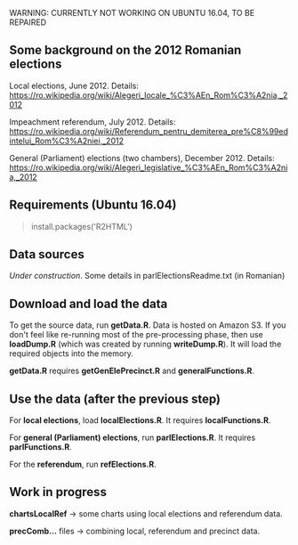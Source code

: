 WARNING: CURRENTLY NOT WORKING ON UBUNTU 16.04, TO BE REPAIRED

Some background on the 2012 Romanian elections 
---------------------------------

Local elections, June 2012. Details: https://ro.wikipedia.org/wiki/Alegeri_locale_%C3%AEn_Rom%C3%A2nia,_2012

Impeachment referendum, July 2012. Details: https://ro.wikipedia.org/wiki/Referendum_pentru_demiterea_pre%C8%99edintelui_Rom%C3%A2niei,_2012

General (Parliament) elections (two chambers), December 2012. Details: https://ro.wikipedia.org/wiki/Alegeri_legislative_%C3%AEn_Rom%C3%A2nia,_2012


Requirements (Ubuntu 16.04)
-----------------
> install.packages('R2HTML')


Data sources
---------------------------------
*Under construction*. Some details in parlElectionsReadme.txt (in Romanian)

Download and load the data
---------------------------------

To get the source data, run **getData.R**. Data is hosted on Amazon S3. If you don't feel like re-running most of the pre-processing phase, then use **loadDump.R** (which was created by running **writeDump.R**). It will load the required objects into the memory.

**getData.R** requires **getGenElePrecinct.R** and **generalFunctions.R**.


Use the data (after the previous step)
---------------------------------

For **local elections**, load **localElections.R**. It requires **localFunctions.R**.

For **general (Parliament) elections**, run **parlElections.R**. It requires **parlFunctions.R**.

For the **referendum**, run **refElections.R**.


Work in progress
---------------------------------

**chartsLocalRef** -> some charts using local elections and referendum data.

**precComb...** files -> combining local, referendum and precinct data.

